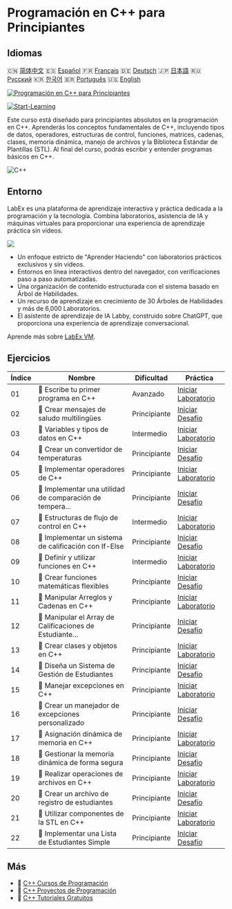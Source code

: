 # Programación en C++ para Principiantes

## Idiomas

🇨🇳 [简体中文](README_zh.md) 🇪🇸 [Español](README_es.md) 🇫🇷 [Français](README_fr.md) 🇩🇪 [Deutsch](README_de.md) 🇯🇵 [日本語](README_ja.md) 🇷🇺 [Русский](README_ru.md) 🇰🇷 [한국어](README_ko.md) 🇧🇷 [Português](README_pt.md) 🇺🇸 [English](README.md) 

[![Programación en C++ para Principiantes](https://cover-creator.labex.io/cpp-programming-for-beginners.png?lang=es)](https://labex.io/es/courses/cpp-programming-for-beginners)

[![Start-Learning](https://img.shields.io/badge/Start-Learning-whitesmoke?style=for-the-badge)](https://labex.io/es/courses/cpp-programming-for-beginners)

Este curso está diseñado para principiantes absolutos en la programación en C++. Aprenderás los conceptos fundamentales de C++, incluyendo tipos de datos, operadores, estructuras de control, funciones, matrices, cadenas, clases, memoria dinámica, manejo de archivos y la Biblioteca Estándar de Plantillas (STL). Al final del curso, podrás escribir y entender programas básicos en C++. 

![C++](https://img.shields.io/badge/C++-whitesmoke?style=for-the-badge&logo=c++)


## Entorno

LabEx es una plataforma de aprendizaje interactiva y práctica dedicada a la programación y la tecnología. Combina laboratorios, asistencia de IA y máquinas virtuales para proporcionar una experiencia de aprendizaje práctica sin videos.

![](https://tutorial-screenshot.getvm.io/images/vm-1725247253.png)

- Un enfoque estricto de "Aprender Haciendo" con laboratorios prácticos exclusivos y sin videos.
- Entornos en línea interactivos dentro del navegador, con verificaciones paso a paso automatizadas.
- Una organización de contenido estructurada con el sistema basado en Árbol de Habilidades.
- Un recurso de aprendizaje en crecimiento de 30 Árboles de Habilidades y más de 6,000 Laboratorios.
- El asistente de aprendizaje de IA Labby, construido sobre ChatGPT, que proporciona una experiencia de aprendizaje conversacional.

Aprende más sobre [LabEx VM](https://support.labex.io/using-labex/virtual-machine).

## Ejercicios

|   Índice | Nombre                                                   | Dificultad   | Práctica                                                                                                                      |
|----------|----------------------------------------------------------|--------------|-------------------------------------------------------------------------------------------------------------------------------|
|       01 | 📖 Escribe tu primer programa en C++                     | Avanzado     | <a target='_blank' href='https://labex.io/es/tutorials/cpp-write-your-first-c-program-446069'>Iniciar Laboratorio</a>         |
|       02 | 🎯 Crear mensajes de saludo multilingües                 | Principiante | <a target='_blank' href='https://labex.io/es/tutorials/cpp-craft-multilingual-greeting-messages-446094'>Iniciar Desafío</a>   |
|       03 | 📖 Variables y tipos de datos en C++                     | Intermedio   | <a target='_blank' href='https://labex.io/es/tutorials/cpp-variables-and-data-types-in-c-446078'>Iniciar Laboratorio</a>      |
|       04 | 🎯 Crear un convertidor de temperaturas                  | Principiante | <a target='_blank' href='https://labex.io/es/tutorials/c-create-a-temperature-converter-446144'>Iniciar Desafío</a>           |
|       05 | 📖 Implementar operadores de C++                         | Principiante | <a target='_blank' href='https://labex.io/es/tutorials/cpp-implement-c-operators-446084'>Iniciar Laboratorio</a>              |
|       06 | 🎯 Implementar una utilidad de comparación de tempera... | Principiante | <a target='_blank' href='https://labex.io/es/tutorials/implement-temperature-comparison-utility-446145'>Iniciar Desafío</a>   |
|       07 | 📖 Estructuras de flujo de control en C++                | Intermedio   | <a target='_blank' href='https://labex.io/es/tutorials/cpp-control-flow-structures-in-c-446083'>Iniciar Laboratorio</a>       |
|       08 | 🎯 Implementar un sistema de calificación con If-Else    | Principiante | <a target='_blank' href='https://labex.io/es/tutorials/c-implement-grading-system-with-if-else-446149'>Iniciar Desafío</a>    |
|       09 | 📖 Definir y utilizar funciones en C++                   | Intermedio   | <a target='_blank' href='https://labex.io/es/tutorials/cpp-define-and-use-functions-in-c-446080'>Iniciar Laboratorio</a>      |
|       10 | 🎯 Crear funciones matemáticas flexibles                 | Principiante | <a target='_blank' href='https://labex.io/es/tutorials/c-create-flexible-math-functions-446161'>Iniciar Desafío</a>           |
|       11 | 📖 Manipular Arreglos y Cadenas en C++                   | Principiante | <a target='_blank' href='https://labex.io/es/tutorials/cpp-manipulate-arrays-and-strings-in-c-446085'>Iniciar Laboratorio</a> |
|       12 | 🎯 Manipular el Array de Calificaciones de Estudiante... | Principiante | <a target='_blank' href='https://labex.io/es/tutorials/c-manipulate-student-scores-array-446194'>Iniciar Desafío</a>          |
|       13 | 📖 Crear clases y objetos en C++                         | Principiante | <a target='_blank' href='https://labex.io/es/tutorials/cpp-create-classes-and-objects-in-c-446079'>Iniciar Laboratorio</a>    |
|       14 | 🎯 Diseña un Sistema de Gestión de Estudiantes           | Principiante | <a target='_blank' href='https://labex.io/es/tutorials/cpp-design-a-student-management-system-446288'>Iniciar Desafío</a>     |
|       15 | 📖 Manejar excepciones en C++                            | Principiante | <a target='_blank' href='https://labex.io/es/tutorials/cpp-handle-exceptions-in-c-446082'>Iniciar Laboratorio</a>             |
|       16 | 🎯 Crear un manejador de excepciones personalizado       | Principiante | <a target='_blank' href='https://labex.io/es/tutorials/cpp-create-a-custom-exception-handler-446292'>Iniciar Desafío</a>      |
|       17 | 📖 Asignación dinámica de memoria en C++                 | Principiante | <a target='_blank' href='https://labex.io/es/tutorials/cpp-dynamic-memory-allocation-in-c-446081'>Iniciar Laboratorio</a>     |
|       18 | 🎯 Gestionar la memoria dinámica de forma segura         | Principiante | <a target='_blank' href='https://labex.io/es/tutorials/cpp-manage-dynamic-memory-safely-446299'>Iniciar Desafío</a>           |
|       19 | 📖 Realizar operaciones de archivos en C++               | Principiante | <a target='_blank' href='https://labex.io/es/tutorials/cpp-perform-file-operations-in-c-446086'>Iniciar Laboratorio</a>       |
|       20 | 🎯 Crear un archivo de registro de estudiantes           | Principiante | <a target='_blank' href='https://labex.io/es/tutorials/cpp-create-a-student-log-file-446297'>Iniciar Desafío</a>              |
|       21 | 📖 Utilizar componentes de la STL en C++                 | Principiante | <a target='_blank' href='https://labex.io/es/tutorials/cpp-use-stl-components-in-c-446087'>Iniciar Laboratorio</a>            |
|       22 | 🎯 Implementar una Lista de Estudiantes Simple           | Principiante | <a target='_blank' href='https://labex.io/es/tutorials/cpp-implement-a-simple-student-roster-446298'>Iniciar Desafío</a>      |

## Más

- 🔗 [C++ Cursos de Programación](https://github.com/labex-labs/awesome-programming-courses)
- 🔗 [C++ Proyectos de Programación](https://github.com/labex-labs/awesome-programming-projects)
- 🔗 [C++ Tutoriales Gratuitos](https://github.com/labex-labs/cpp-free-tutorials)

